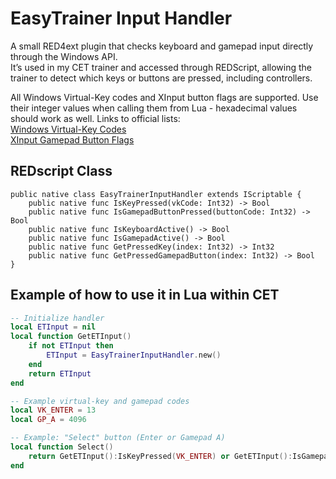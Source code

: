 # EasyTrainer Input Handler

A small RED4ext plugin that checks keyboard and gamepad input directly through the Windows API.  
It’s used in my CET trainer and accessed through REDScript, allowing the trainer to detect which keys or buttons are pressed, including controllers.

All Windows Virtual-Key codes and XInput button flags are supported. Use their integer values when calling them from Lua - hexadecimal values should work as well.
Links to official lists:  
[Windows Virtual-Key Codes](https://learn.microsoft.com/en-us/windows/win32/inputdev/virtual-key-codes)  
[XInput Gamepad Button Flags](https://learn.microsoft.com/en-us/windows/win32/api/xinput/ns-xinput-xinput_gamepad)

## REDscript Class
```reds
public native class EasyTrainerInputHandler extends IScriptable {  
    public native func IsKeyPressed(vkCode: Int32) -> Bool  
    public native func IsGamepadButtonPressed(buttonCode: Int32) -> Bool  
    public native func IsKeyboardActive() -> Bool  
    public native func IsGamepadActive() -> Bool  
    public native func GetPressedKey(index: Int32) -> Int32  
    public native func GetPressedGamepadButton(index: Int32) -> Bool  
}
```

## Example of how to use it in Lua within CET
```lua 
-- Initialize handler
local ETInput = nil
local function GetETInput()
    if not ETInput then
        ETInput = EasyTrainerInputHandler.new()
    end
    return ETInput
end

-- Example virtual-key and gamepad codes
local VK_ENTER = 13
local GP_A = 4096

-- Example: "Select" button (Enter or Gamepad A)
local function Select()
    return GetETInput():IsKeyPressed(VK_ENTER) or GetETInput():IsGamepadButtonPressed(GP_A)
end
```
